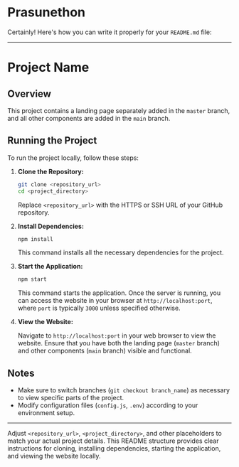 ﻿# Prasunethon
Certainly! Here's how you can write it properly for your `README.md` file:

---

# Project Name

## Overview

This project contains a landing page separately added in the `master` branch, and all other components are added in the `main` branch.

## Running the Project

To run the project locally, follow these steps:

1. **Clone the Repository:**

   ```bash
   git clone <repository_url>
   cd <project_directory>
   ```

   Replace `<repository_url>` with the HTTPS or SSH URL of your GitHub repository.

2. **Install Dependencies:**

   ```bash
   npm install
   ```

   This command installs all the necessary dependencies for the project.

3. **Start the Application:**

   ```bash
   npm start
   ```

   This command starts the application. Once the server is running, you can access the website in your browser at `http://localhost:port`, where `port` is typically `3000` unless specified otherwise.

4. **View the Website:**

   Navigate to `http://localhost:port` in your web browser to view the website. Ensure that you have both the landing page (`master` branch) and other components (`main` branch) visible and functional.

## Notes

- Make sure to switch branches (`git checkout branch_name`) as necessary to view specific parts of the project.
- Modify configuration files (`config.js`, `.env`) according to your environment setup.

---

Adjust `<repository_url>`, `<project_directory>`, and other placeholders to match your actual project details. This README structure provides clear instructions for cloning, installing dependencies, starting the application, and viewing the website locally.
